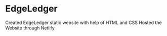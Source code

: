 # EdgeLedger
Created EdgeLedger static website with help of HTML and CSS
Hosted the Website through Netlify
